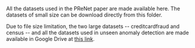 All the datasets used in the PReNet paper are made available here. The datasets of small size can be download directly from this folder.

Due to file size limitation, the two large datasets -- creditcardfraud and census -- and all the datasets used in unseen anomaly detection are made available in Google Drive at [this link](https://drive.google.com/file/d/1NYmOmo8JinePpqmNbI1sbcXB76YGXWZr/view?usp=sharing).
